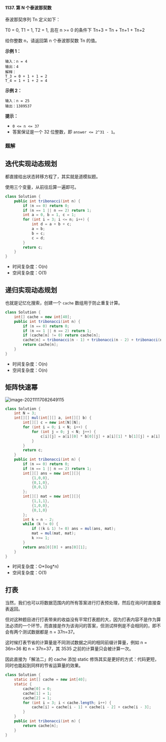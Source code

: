 #### 1137. 第 N 个泰波那契数

泰波那契序列 Tn 定义如下： 

T0 = 0, T1 = 1, T2 = 1, 且在 n >= 0 的条件下 Tn+3 = Tn + Tn+1 + Tn+2

给你整数 n，请返回第 n 个泰波那契数 Tn 的值。

**示例 1：**

```shell
输入：n = 4
输出：4
解释：
T_3 = 0 + 1 + 1 = 2
T_4 = 1 + 1 + 2 = 4
```

**示例 2：**

```shell
输入：n = 25
输出：1389537
```

**提示：**

- `0 <= n <= 37`
- 答案保证是一个 32 位整数，即 `answer <= 2^31 - 1`。

### 题解

## 迭代实现动态规划

都直接给出状态转移方程了，其实就是道模拟题。

使用三个变量，从前往后算一遍即可。

```java
class Solution {
    public int tribonacci(int n) {
        if (n == 0) return 0;
        if (n == 1 || n == 2) return 1;
        int a = 0, b = 1, c = 1;
        for (int i = 3; i <= n; i++) {
            int d = a + b + c;
            a = b;
            b = c;
            c = d;
        }
        return c;
    }
}
```

- 时间复杂度：O(n)
- 空间复杂度：O(1)

## 递归实现动态规划

也就是记忆化搜索，创建一个 `cache` 数组用于防止重复计算。

```java
class Solution {
    int[] cache = new int[40];
    public int tribonacci(int n) {
        if (n == 0) return 0;
        if (n == 1 || n == 2) return 1;
        if (cache[n] != 0) return cache[n];
        cache[n] = tribonacci(n - 1) + tribonacci(n - 2) + tribonacci(n - 3); 
        return cache[n];
    }
}
```

- 时间复杂度：O(n)
- 空间复杂度：O(n)

## 矩阵快速幂

![image-20211117082649115](http://gitlab.wsh-study.com/xp-study/LeeteCode/blob/master/矩阵快速幂/images/第N个泰波那契数/1.jpg)

```java
class Solution {
    int N = 3;
    int[][] mul(int[][] a, int[][] b) {
        int[][] c = new int[N][N];
        for (int i = 0; i < N; i++) {
            for (int j = 0; j < N; j++) {
                c[i][j] = a[i][0] * b[0][j] + a[i][1] * b[1][j] + a[i][2] * b[2][j];
            }
        }
        return c;
    }
    public int tribonacci(int n) {
        if (n == 0) return 0;
        if (n == 1 || n == 2) return 1;
        int[][] ans = new int[][]{
            {1,0,0},
            {0,1,0},
            {0,0,1}
        };
        int[][] mat = new int[][]{
            {1,1,1},
            {1,0,0},
            {0,1,0}
        };
        int k = n - 2;
        while (k != 0) {
            if ((k & 1) != 0) ans = mul(ans, mat);
            mat = mul(mat, mat);
            k >>= 1;
        }
        return ans[0][0] + ans[0][1];
    }
}
```

- 时间复杂度：O*(log*n)
- 空间复杂度：O(1)

## 打表

当然，我们也可以将数据范围内的所有答案进行打表预处理，然后在询问时直接查表返回。

但对这种题目进行打表带来的收益没有平常打表题的大，因为打表内容不是作为算法必须的一个环节，而直接是作为该询问的答案，但测试样例是不会相同的，即不会有两个测试数据都是 n = 37n=37。

这时候打表节省的计算量是不同测试数据之间的相同前缀计算量，例如 n = 36n=36 和 n = 37n=37，其 3535 之前的计算量只会被计算一次。

因此直接为「解法二」的 cache 添加 static 修饰其实是更好的方式：代码更短，同时也能起到同样的节省运算量的效果。

```java
class Solution {
    static int[] cache = new int[40];
    static {
        cache[0] = 0;
        cache[1] = 1;
        cache[2] = 1;
        for (int i = 3; i < cache.length; i++) {
            cache[i] = cache[i - 1] + cache[i - 2] + cache[i - 3];
        }
    }
    public int tribonacci(int n) {
        return cache[n];
    }
}
```

